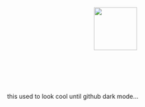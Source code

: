 <br>
<br>
<br>
<br>
<br>
<br>
<br>
<br>
<br>
<p align="center">
  <img src="https://media.giphy.com/media/du3J3cXyzhj75IOgvA/giphy.webp" width="100">
</p>
<br>
<br>
<br>
<br>
<br>
this used to look cool until github dark mode...
<br>
